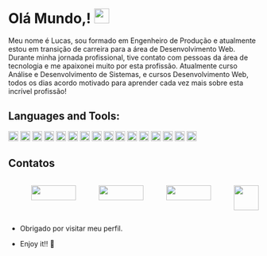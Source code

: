 # Olá Mundo,! <img src=https://github.com/TheDudeThatCode/TheDudeThatCode/blob/master/Assets/Earth.gif width="30">

Meu nome é Lucas, sou formado em Engenheiro de Produção e atualmente estou em transição de carreira para a área de Desenvolvimento Web. Durante minha jornada profissional, tive contato com pessoas da área de tecnologia e me apaixonei muito por esta profissão. Atualmente curso Análise e Desenvolvimento de Sistemas, e cursos Desenvolvimento Web, todos os dias acordo motivado para aprender cada vez mais sobre esta incrível profissão!
<!-- ## Languages and Tools: -->
## Languages and Tools:

<!-- [![LucasRocha2308 GitHub stats](https://github-readme-stats.vercel.app/api?username=LucasRocha2308)](https://github.com/LucasRocha2308/github-readme-stats)
[![Top Langs](https://github-readme-stats.vercel.app/api/top-langs/?username=LucasRocha2308&layout=compact)](https://github.com/LucasRocha2308/github-readme-stats) -->

<code><img height="20" src="https://img.shields.io/badge/Git-F05032?style=for-the-badge&logo=git&logoColor=white"></code>
<code><img height="20" src="https://img.shields.io/badge/JavaScript-323330?style=for-the-badge&logo=javascript&logoColor=F7DF1E"></code>
<code><img height="20" src="https://img.shields.io/badge/HTML-239120?style=for-the-badge&logo=html5&logoColor=white"></code>
<code><img height="20" src="https://img.shields.io/badge/CSS-239120?&style=for-the-badge&logo=css3&logoColor=white"></code>
<code><img height="20" src="https://img.shields.io/badge/TypeScript-007ACC?style=for-the-badge&logo=typescript&logoColor=white"></code>
<code><img height="20" src="https://img.shields.io/badge/Node.js-339933?style=for-the-badge&logo=nodedotjs&logoColor=white"></code>
<code><img height="20" src="https://img.shields.io/badge/npm-CB3837?style=for-the-badge&logo=npm&logoColor=white"></code>
<code><img height="20" src="https://img.shields.io/badge/Yarn-2C8EBB?style=for-the-badge&logo=yarn&logoColor=white"></code>
<code><img height="20" src="https://img.shields.io/badge/Jupyter-F37626.svg?&style=for-the-badge&logo=Jupyter&logoColor=white"></code>
<code><img height="20" src="https://img.shields.io/badge/React-20232A?style=for-the-badge&logo=react&logoColor=61DAFB"></code>
<code><img height="20" src="https://img.shields.io/badge/styled--components-DB7093?style=for-the-badge&logo=styled-components&logoColor=white"></code>
<code><img height="20" src="https://img.shields.io/badge/Material--UI-0081CB?style=for-the-badge&logo=material-ui&logoColor=white"></code>
<code><img height="20" src="https://img.shields.io/badge/Redux-593D88?style=for-the-badge&logo=redux&logoColor=white"></code>
<code><img height="20" src="https://img.shields.io/badge/React_Router-CA4245?style=for-the-badge&logo=react-router&logoColor=white"></code>
<code><img height="20" src="https://img.shields.io/badge/Insomnia-5849be?style=for-the-badge&logo=Insomnia&logoColor=white"></code>
<code><img height="20" src="https://img.shields.io/badge/Heroku-430098?style=for-the-badge&logo=heroku&logoColor=white"></code>

## Contatos

<div style="display:flex; justify-content: space-between;"><br>

<a href = "https://github.com/LucasRocha2308" target="_blank"> <img width="90" height="30" src="https://img.shields.io/badge/-Github-000?style=flat-square&logo=Github&logoColor=white&link=https://github.com/LucasRocha2308" target="_blank"></a>

<a href = "ttps://www.linkedin.com/in/lucas-rocha-da-silva-530618149/" target="_blank"> <img width="90" height="30" src="https://img.shields.io/badge/-LinkedIn-blue?style=flat-square&logo=Linkedin&logoColor=white&link=https://www.linkedin.com/in/lucas-rocha-da-silva-530618149/" target="_blank"></a>

<a href = "https://gitlab.com/LucasRocha2308" target="_blank"> <img width="90" height="30" src="https://img.shields.io/badge/GitLab-330F63?style=for-the-badge&logo=gitlab&logoColor=white&link=https://gitlab.com/LucasRocha2308" target="_blank"></a>

<!-- <a href = "mailto: lucas_rocha_25@hotmail.com" target="_blank"><img width="90" height="30" src="https://img.shields.io/badge/Microsoft_Outlook-0078D4?style=for-the-badge&logo=microsoft-outlook&logoColor=white
 " target="_blank"></a> -->

<a href = "https://portfolio-o36dmevfk-lucas-rocha-25-hotmailcom.vercel.app/" target="_blank"> <img height="50" src="https://e7.pngegg.com/pngimages/114/10/png-clipart-computer-icons-graphic-design-portfolio-portfolio-web-design-text-thumbnail.png" target="_blank"></a>

 </div>

- Obrigado por visitar meu perfil.

- Enjoy it!! 🤖
